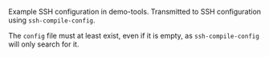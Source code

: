 Example SSH configuration in demo-tools. Transmitted to SSH configuration using `ssh-compile-config`.

The `config` file must at least exist, even if it is empty, as `ssh-compile-config` will only search for it.
